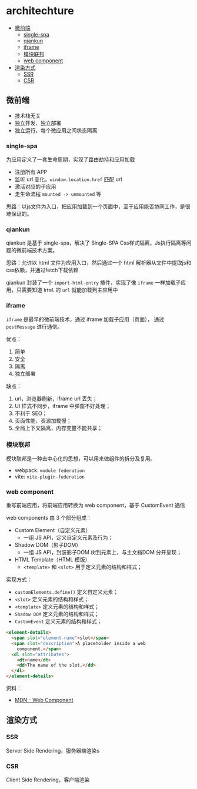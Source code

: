 # architechture

- [微前端](#微前端)
  - [single-spa](#single-spa)
  - [qiankun](#qiankun)
  - [iframe](#iframe)
  - [模块联邦](#模块联邦)
  - [web component](#web-component)
- [渲染方式](#渲染方式)
  - [SSR](#ssr)
  - [CSR](#csr)

## 微前端

- 技术栈无关
- 独立开发、独立部署
- 独立运行，每个微应用之间状态隔离

### single-spa

为应用定义了一套生命周期，实现了路由劫持和应用加载

- 注册所有 APP
- 监听 url 变化，`window.location.href` 匹配 url
- 激活对应的子应用
- 走生命流程 `mounted -> unmounted` 等

思路：以js文件为入口，把应用加载到一个页面中，至于应用能否协同工作，是很难保证的。

### qiankun

qiankun 是基于 single-spa，解决了 Single-SPA Css样式隔离，Js执行隔离等问题的微前端技术方案。

思路：允许以 html 文件为应用入口，然后通过一个 html 解析器从文件中提取js和css依赖，并通过fetch下载依赖

qiankun 封装了一个 `import-html-entry` 插件，实现了像 `iframe` 一样加载子应用，只需要知道 `html` 的 `url` 就能加载到主应用中

### iframe

`iframe` 是最早的微前端技术，通过 iframe 加载子应用（页面）， 通过 `postMessage` 进行通信。

优点：

1. 简单
2. 安全
3. 隔离
4. 独立部署

缺点：

1. url，浏览器刷新，iframe url 丢失；
2. UI 样式不同步，iframe 中弹窗不好处理；
3. 不利于 SEO；
4. 页面性能，资源加载慢；
5. 全局上下文隔离，内存变量不能共享；

### 模块联邦

模块联邦是一种去中心化的思想，可以用来做组件的拆分及复用。

- webpack: `module federation`
- vite: `vite-plugin-federation`

### web component

重写前端应用，将前端应用转换为 web component，基于 CustomEvent 通信

web components 由 3 个部分组成：

- Custom Element（自定义元素）
  - 一组 JS API，定义自定义元素及行为；
- Shadow DOM（影子DOM）
  - 一组 JS API，封装影子DOM 树到元素上，与主文档DOM 分开呈现；
- HTML Template（HTML 模版）
  - `<template>` 和 `<slot>` 用于定义元素的结构和样式；

实现方式：

- `customElements.define()` 定义自定义元素；
- `<slot>` 定义元素的结构和样式；
- `<template>` 定义元素的结构和样式；
- `Shadow DOM` 定义元素的结构和样式；
- `CustomEvent` 定义元素的结构和样式；

```html
<element-details>
  <span slot="element-name">slot</span>
  <span slot="description">A placeholder inside a web
    component.</span>
  <dl slot="attributes">
    <dt>name</dt>
    <dd>The name of the slot.</dd>
  </dl>
</element-details>
```

资料：

- [MDN - Web Component](https://developer.mozilla.org/zh-CN/docs/Web/Web_Components)

## 渲染方式

### SSR

Server Side Rendering，服务器端渲染s

### CSR

Client Side Rendering，客户端渲染
